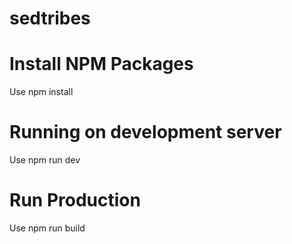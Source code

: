 # sedtribes

# Install NPM Packages
Use npm install

# Running on development server
Use npm run dev

# Run Production
Use npm run build
